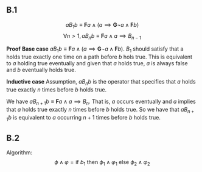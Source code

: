 ## B.1
$$aB_1b \equiv \textbf{F}a \wedge (a \implies \textbf{G}\neg a \wedge \textbf{F} b)$$
$$\forall n > 1, aB_nb \equiv \textbf{F}a \wedge a \implies B_{n-1}$$

**Proof**
**Base case**
$aB_1b \equiv \textbf{F}a \wedge (a \implies \textbf{G}\neg a \wedge \textbf{F} b)$. $B_1$ should satisfy that a holds true exactly one time on a path before $b$ hols true. This is equivalent to $a$ holding true eventually and given that $a$ holds true, $a$ is always false and $b$ eventually holds true.

**Inductive case**
Assumption, $aB_nb$ is the operator that specifies that $a$ holds true exactly $n$ times before $b$ holds true.

We have $aB_{n+1}b \equiv \textbf{F}a \wedge a \implies B_{n}$. That is, $a$ occurs eventually and $a$ implies that $a$ holds true exactly $n$ times before $b$ holds true. So we have that $aB_{n+1}b$ is equivalent to $a$ occurring $n+1$ times before $b$ holds true.

## B.2
Algorithm:
$$\phi \wedge \varphi = \text{if } b_1 \text{ then } \phi_1 \wedge \varphi_1 \text{ else } \phi_2 \wedge \varphi_2$$